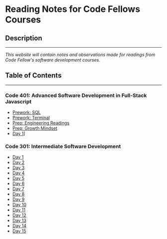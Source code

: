 # Reading Notes for Code Fellows Courses
## Description 
***
*This website will contain notes and observations made for readings from Code Fellow's software development courses.*

## Table of Contents
***
### Code 401: Advanced Software Development in Full-Stack Javascript
* [Prework: SQL](./code-401/Prework-SQL.md)
* [Prework: Terminal](./code-401/Prework-Terminal.md)
* [Prep: Engineering Readings](./code-401/Engineering-Readings.md)
* [Prep: Growth Mindset](./code-401/Growth-Mindset.md)
* [Day 1](./code-401/1.md)]

### Code 301: Intermediate Software Development
* [Day 1](./code-301/1.md)
* [Day 2](./code-301/2.md)
* [Day 3](./code-301/3.md)
* [Day 4](./code-301/4.md)
* [Day 5](./code-301/5.md)
* [Day 6](./code-301/6.md)
* [Day 7](./code-301/7.md)
* [Day 8](./code-301/8.md)
* [Day 9](./code-301/9.md)
* [Day 10](./code-301/10.md)
* [Day 11](./code-301/11.md)
* [Day 12](./code-301/12.md)
* [Day 13](./code-301/13.md)
* [Day 14](./code-301/14.md)
* [Day 15](./code-301/15.md)